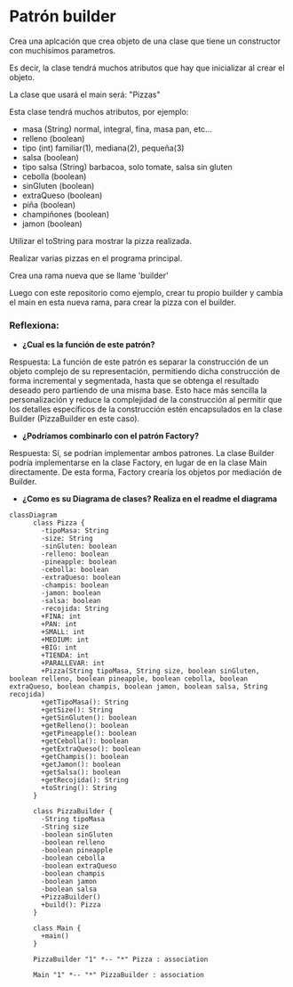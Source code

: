 # Patrón builder
Crea una aplcación que crea objeto de una clase que tiene un constructor con muchisimos parametros.

Es decir, la clase tendrá muchos atributos que hay que inicializar al crear el objeto.

La clase que usará el main será: "Pizzas"

Esta clase tendrá muchos atributos, por ejemplo:

- masa (String) normal, integral, fina, masa pan, etc...
- relleno (boolean)
- tipo (int) familiar(1), mediana(2), pequeña(3)
- salsa (boolean)
- tipo salsa (String) barbacoa, solo tomate, salsa sin gluten
- cebolla (boolean)
- sinGluten (boolean)
- extraQueso (boolean)
- piña (boolean)
- champiñones (boolean)
- jamon (boolean)

Utilizar el toString para mostrar la pizza realizada.

Realizar varias pizzas en el programa principal.

Crea una rama nueva que se llame 'builder'

Luego con este repositorio como ejemplo, crear tu propio builder y cambia el main en esta nueva rama, para crear la pizza con el builder.

### Reflexiona:

- __¿Cual es la función de este patrón?__

Respuesta: La función de este patrón es separar la construcción de un objeto complejo de su representación, permitiendo dicha construcción de forma incremental y segmentada, hasta que se obtenga el resultado deseado pero partiendo de una misma base. Esto hace más sencilla la personalización y reduce la complejidad de la construcción al permitir que los detalles específicos de la construcción estén encapsulados en la clase Builder (PizzaBuilder en este caso).

- __¿Podríamos combinarlo con el patrón Factory?__

Respuesta: Sí, se podrían implementar ambos patrones. La clase Builder podría implementarse en la clase Factory, en lugar de en la clase Main directamente. De esta forma, Factory crearía los objetos por mediación de Builder.

- __¿Como es su Diagrama de clases? Realiza en el readme el diagrama__

```mermaid
classDiagram
      class Pizza {
        -tipoMasa: String
        -size: String 
        -sinGluten: boolean 
        -relleno: boolean 
        -pineapple: boolean 
        -cebolla: boolean 
        -extraQueso: boolean 
        -champis: boolean 
        -jamon: boolean 
        -salsa: boolean 
        -recojida: String 
        +FINA: int
        +PAN: int
        +SMALL: int
        +MEDIUM: int
        +BIG: int
        +TIENDA: int
        +PARALLEVAR: int
        +Pizza(String tipoMasa, String size, boolean sinGluten, boolean relleno, boolean pineapple, boolean cebolla, boolean extraQueso, boolean champis, boolean jamon, boolean salsa, String recojida)
        +getTipoMasa(): String
        +getSize(): String
        +getSinGluten(): boolean
        +getRelleno(): boolean
        +getPineapple(): boolean
        +getCebolla(): boolean
        +getExtraQueso(): boolean
        +getChampis(): boolean
        +getJamon(): boolean
        +getSalsa(): boolean
        +getRecojida(): String
        +toString(): String
      }

      class PizzaBuilder {
        -String tipoMasa
        -String size
        -boolean sinGluten
        -boolean relleno
        -boolean pineapple
        -boolean cebolla
        -boolean extraQueso
        -boolean champis
        -boolean jamon
        -boolean salsa
        +PizzaBuilder()
        +build(): Pizza
      }
      
      class Main {
        +main()
      }
      
      PizzaBuilder "1" *-- "*" Pizza : association
      
      Main "1" *-- "*" PizzaBuilder : association

```